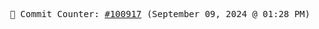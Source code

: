 <p align="center">
    <samp>
        📮 Commit Counter: <a href="https://github.com/Javascript-void0/Javascript-void0/commits/main">#100917</a> (September 09, 2024 @ 01:28 PM)
    </samp>
</p>
